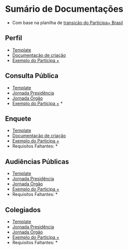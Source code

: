 # Sumário de Documentações

- Com base na planilha de [transição do Participa+ Brasil](https://docs.google.com/spreadsheets/d/1K3jf-2YqC9HTnSE8rvOSAomOgDPRQx-9/edit#gid=1269024800)

## Perfil

* [Template](https://lab-decide.dataprev.gov.br/processes/Enquete-Perfil)
* [Documentação de criação]()
* [Exemplo do Participa +]()

## Consulta Pública

* [Template](https://lab-decide.dataprev.gov.br/processes/consultaspublicas)
* [Jornada Presidência](https://documentacao-lappis-unb-decidimbr-0bc4b1f026bf71df159b7aaaa9694.gitlab.io/tutoriais/ConsultasPublicas/JornadaPresidencia/)
* [Jornada Órgão](https://documentacao-lappis-unb-decidimbr-0bc4b1f026bf71df159b7aaaa9694.gitlab.io/tutoriais/ConsultasPublicas/JornadaOrgao/)
* [Exemplo do Participa +](https://www.gov.br/participamaisbrasil/consultas-publicas)
	* 

## Enquete

* [Template]()
* [Documentação de criação]()
* [Exemplo do Participa +]()
* Requisitos Faltantes:
	* 
	
## Audiências Públicas

* [Template](https://lab-decide.dataprev.gov.br/processes/Audiencia)
* [Jornada Presidência](https://documentacao-lappis-unb-decidimbr-0bc4b1f026bf71df159b7aaaa9694.gitlab.io/tutoriais/AudienciasPublicas/JornadaPresidencia/)
* [Jornada Órgão](https://documentacao-lappis-unb-decidimbr-0bc4b1f026bf71df159b7aaaa9694.gitlab.io/tutoriais/AudienciasPublicas/JornadaOrgao/)
* [Exemplo do Participa +](https://www.gov.br/participamaisbrasil/audiencias-publicas)
* Requisitos Faltantes:
	* 

## Colegiados

* [Template](https://lab-decide.dataprev.gov.br/assemblies/colegiados-gts)
* [Jornada Presidência](https://documentacao-lappis-unb-decidimbr-0bc4b1f026bf71df159b7aaaa9694.gitlab.io/tutoriais/Colegiados/JornadaPresidencia/)
* [Jornada Órgão](https://documentacao-lappis-unb-decidimbr-0bc4b1f026bf71df159b7aaaa9694.gitlab.io/tutoriais/Colegiados/JornadaOrgao/)
* [Exemplo do Participa +](https://www.gov.br/participamaisbrasil/colegiados)
* Requisitos Faltantes:
	* 